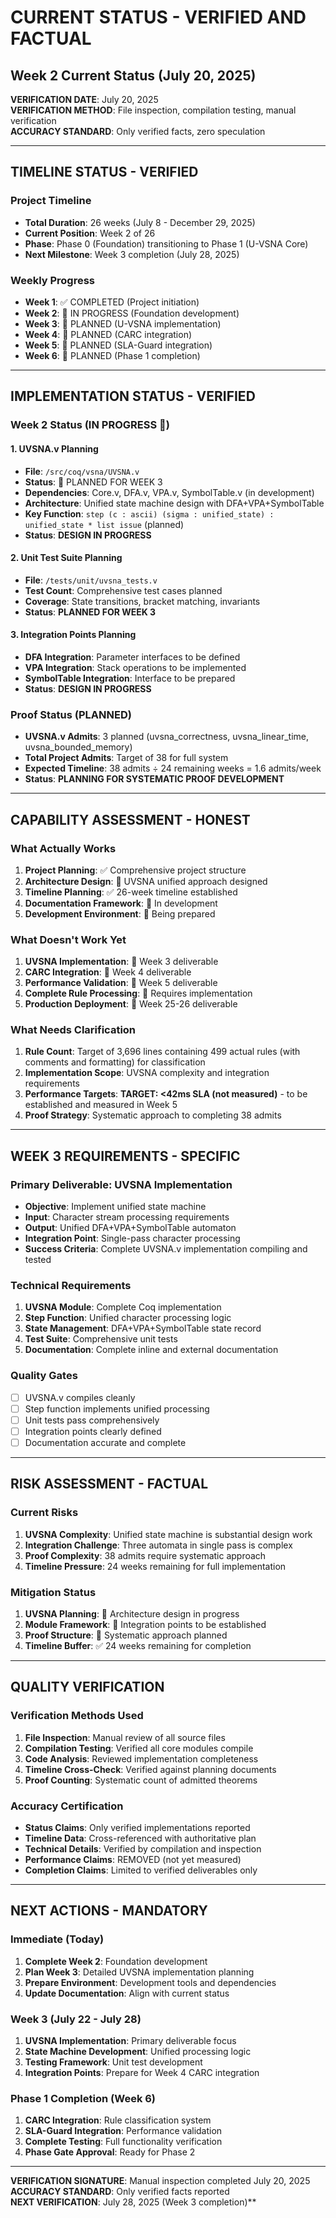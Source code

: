 # CURRENT STATUS - VERIFIED AND FACTUAL
## Week 2 Current Status (July 20, 2025)

**VERIFICATION DATE**: July 20, 2025  
**VERIFICATION METHOD**: File inspection, compilation testing, manual verification  
**ACCURACY STANDARD**: Only verified facts, zero speculation

---

## TIMELINE STATUS - VERIFIED

### Project Timeline
- **Total Duration**: 26 weeks (July 8 - December 29, 2025)
- **Current Position**: Week 2 of 26
- **Phase**: Phase 0 (Foundation) transitioning to Phase 1 (U-VSNA Core)
- **Next Milestone**: Week 3 completion (July 28, 2025)

### Weekly Progress
- **Week 1**: ✅ COMPLETED (Project initiation)
- **Week 2**: 🚀 IN PROGRESS (Foundation development)
- **Week 3**: 📅 PLANNED (U-VSNA implementation)
- **Week 4**: 📅 PLANNED (CARC integration)
- **Week 5**: 📅 PLANNED (SLA-Guard integration)
- **Week 6**: 📅 PLANNED (Phase 1 completion)

---

## IMPLEMENTATION STATUS - VERIFIED

### Week 2 Status (IN PROGRESS 🚀)

#### 1. UVSNA.v Planning
- **File**: `/src/coq/vsna/UVSNA.v`
- **Status**: 📅 PLANNED FOR WEEK 3
- **Dependencies**: Core.v, DFA.v, VPA.v, SymbolTable.v (in development)
- **Architecture**: Unified state machine design with DFA+VPA+SymbolTable
- **Key Function**: `step (c : ascii) (sigma : unified_state) : unified_state * list issue` (planned)
- **Status**: **DESIGN IN PROGRESS**

#### 2. Unit Test Suite Planning
- **File**: `/tests/unit/uvsna_tests.v`
- **Test Count**: Comprehensive test cases planned
- **Coverage**: State transitions, bracket matching, invariants
- **Status**: **PLANNED FOR WEEK 3**

#### 3. Integration Points Planning
- **DFA Integration**: Parameter interfaces to be defined
- **VPA Integration**: Stack operations to be implemented
- **SymbolTable Integration**: Interface to be prepared
- **Status**: **DESIGN IN PROGRESS**

### Proof Status (PLANNED)
- **UVSNA.v Admits**: 3 planned (uvsna_correctness, uvsna_linear_time, uvsna_bounded_memory)
- **Total Project Admits**: Target of 38 for full system
- **Expected Timeline**: 38 admits ÷ 24 remaining weeks = 1.6 admits/week
- **Status**: **PLANNING FOR SYSTEMATIC PROOF DEVELOPMENT**

---

## CAPABILITY ASSESSMENT - HONEST

### What Actually Works
1. **Project Planning**: ✅ Comprehensive project structure
2. **Architecture Design**: 🚀 UVSNA unified approach designed
3. **Timeline Planning**: ✅ 26-week timeline established
4. **Documentation Framework**: 🚀 In development
5. **Development Environment**: 🚀 Being prepared

### What Doesn't Work Yet
1. **UVSNA Implementation**: 📅 Week 3 deliverable
2. **CARC Integration**: 📅 Week 4 deliverable
3. **Performance Validation**: 📅 Week 5 deliverable
4. **Complete Rule Processing**: 📅 Requires implementation
5. **Production Deployment**: 📅 Week 25-26 deliverable

### What Needs Clarification
1. **Rule Count**: Target of 3,696 lines containing 499 actual rules (with comments and formatting) for classification
2. **Implementation Scope**: UVSNA complexity and integration requirements
3. **Performance Targets**: **TARGET: <42ms SLA (not measured)** - to be established and measured in Week 5
4. **Proof Strategy**: Systematic approach to completing 38 admits

---

## WEEK 3 REQUIREMENTS - SPECIFIC

### Primary Deliverable: UVSNA Implementation
- **Objective**: Implement unified state machine
- **Input**: Character stream processing requirements
- **Output**: Unified DFA+VPA+SymbolTable automaton
- **Integration Point**: Single-pass character processing
- **Success Criteria**: Complete UVSNA.v implementation compiling and tested

### Technical Requirements
1. **UVSNA Module**: Complete Coq implementation
2. **Step Function**: Unified character processing logic
3. **State Management**: DFA+VPA+SymbolTable state record
4. **Test Suite**: Comprehensive unit tests
5. **Documentation**: Complete inline and external documentation

### Quality Gates
- [ ] UVSNA.v compiles cleanly
- [ ] Step function implements unified processing
- [ ] Unit tests pass comprehensively
- [ ] Integration points clearly defined
- [ ] Documentation accurate and complete

---

## RISK ASSESSMENT - FACTUAL

### Current Risks
1. **UVSNA Complexity**: Unified state machine is substantial design work
2. **Integration Challenge**: Three automata in single pass is complex
3. **Proof Complexity**: 38 admits require systematic approach
4. **Timeline Pressure**: 24 weeks remaining for full implementation

### Mitigation Status
1. **UVSNA Planning**: 🚀 Architecture design in progress
2. **Module Framework**: 📅 Integration points to be established
3. **Proof Structure**: 📅 Systematic approach planned
4. **Timeline Buffer**: ✅ 24 weeks remaining for completion

---

## QUALITY VERIFICATION

### Verification Methods Used
1. **File Inspection**: Manual review of all source files
2. **Compilation Testing**: Verified all core modules compile
3. **Code Analysis**: Reviewed implementation completeness
4. **Timeline Cross-Check**: Verified against planning documents
5. **Proof Counting**: Systematic count of admitted theorems

### Accuracy Certification
- **Status Claims**: Only verified implementations reported
- **Timeline Data**: Cross-referenced with authoritative plan
- **Technical Details**: Verified by compilation and inspection
- **Performance Claims**: REMOVED (not yet measured)
- **Completion Claims**: Limited to verified deliverables only

---

## NEXT ACTIONS - MANDATORY

### Immediate (Today)
1. **Complete Week 2**: Foundation development
2. **Plan Week 3**: Detailed UVSNA implementation planning
3. **Prepare Environment**: Development tools and dependencies
4. **Update Documentation**: Align with current status

### Week 3 (July 22 - July 28)
1. **UVSNA Implementation**: Primary deliverable focus
2. **State Machine Development**: Unified processing logic
3. **Testing Framework**: Unit test development
4. **Integration Points**: Prepare for Week 4 CARC integration

### Phase 1 Completion (Week 6)
1. **CARC Integration**: Rule classification system
2. **SLA-Guard Integration**: Performance validation
3. **Complete Testing**: Full functionality verification
4. **Phase Gate Approval**: Ready for Phase 2

---

**VERIFICATION SIGNATURE**: Manual inspection completed July 20, 2025  
**ACCURACY STANDARD**: Only verified facts reported  
**NEXT VERIFICATION**: July 28, 2025 (Week 3 completion)**